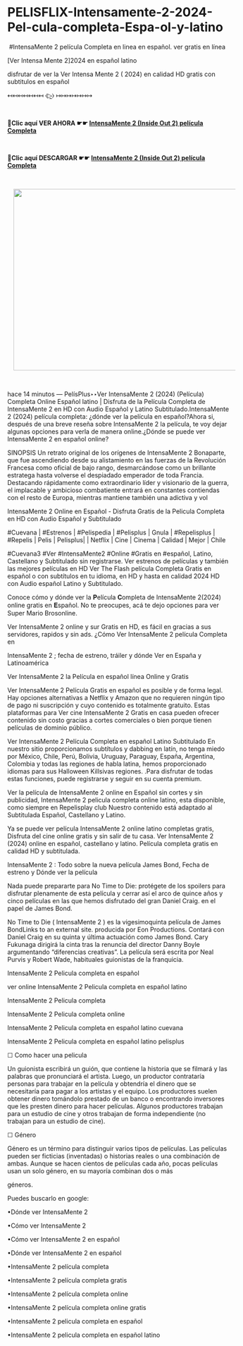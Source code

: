 # PELISFLIX-Intensamente-2-2024-Pel-cula-completa-Espa-ol-y-latino
<p>&nbsp;#IntensaMente 2 película Completa en linea en español. ver gratis en línea</p><p>[Ver Intensa Mente 2]2024 en español latino</p><p>disfrutar de ver la Ver Intensa Mente 2 ( 2024) en calidad HD gratis con subtitulos en español</p><p>↤↤↤↤↤↤↤ ⧼▷̼⧽ ↦↦↦↦↦↦↦</p><p><br /></p><p><b>🔴Clic aquí VER AHORA ☛☛ <a href="https://hd.getaction.xyz/es/movie/1022789/inside-out-2" target="_blank">IntensaMente 2 (Inside Out 2) película Completa</a></b></p><p><br /></p><p><b>🔴Clic aquí DESCARGAR ☛☛ <a href="https://t.co/eBtRvzvjl8" target="_blank">IntensaMente 2 (Inside Out 2) película Completa</a></b></p><p><br /></p><div class="separator" style="clear: both; text-align: center;"><a href="https://hd.getaction.xyz/es/movie/1022789/inside-out-2" imageanchor="1" style="margin-left: 1em; margin-right: 1em;" target="_blank"><img border="0" data-original-height="348" data-original-width="540" height="412" src="https://blogger.googleusercontent.com/img/b/R29vZ2xl/AVvXsEgVbf2aTk6uNilrFyO2ojuNdaWPyDQiGcFJJRIT_rIelk_jkszmX_-k4Rlcdp4Clorz0KMc0Kuke0TYvfKf_9Y27AYGiqgUOWgQGVVvUDTnxFhn2WgJsevD7lvtclH-Z6-1YjLPCnrvwyDgNT0sj4gRpheazvl4A0HFeYGbHOO6GPNuD-2wSwdfmNDgHVk/w640-h412/68747470733a2f2f696d616765732e67722d6173736574732e636f6d2f686f73746564696d616765732f3136323536343632333672612f33313630303634362e676966.gif" width="640" /></a></div><p><br /></p><p>hace 14 minutos — PelísPlus‣‣Ver IntensaMente 2 (2024) (Película) Completa Online Español latino | Disfruta de la Película Completa de IntensaMente 2 en HD con Audio Español y Latino Subtitulado.IntensaMente 2 (2024) película completa: ¿dónde ver la película en español?Ahora si, después de una breve reseña sobre IntensaMente 2 la película, te voy dejar algunas opciones para verla de manera online.¿Dónde se puede ver IntensaMente 2 en español online?</p><p>SINOPSIS Un retrato original de los orígenes de IntensaMente 2 Bonaparte, que fue ascendiendo desde su alistamiento en las fuerzas de la Revolución Francesa como oficial de bajo rango, desmarcándose como un brillante estratega hasta volverse el despiadado emperador de toda Francia. Destacando rápidamente como extraordinario líder y visionario de la guerra, el implacable y ambicioso combatiente entrará en constantes contiendas con el resto de Europa, mientras mantiene también una adictiva y vol</p><p>IntensaMente 2 Online en Español - Disfruta Gratis de la Pelicula Completa en HD con Audio Español y Subtitulado</p><p>#Cuevana | #Estrenos | #Pelispedia | #Pelisplus | Gnula | #Repelisplus | #Repelis | Pelis | Pelisplus| | Netflix | Cine | Cinema | Calidad | Mejor | Chile</p><p>#Cuevana3 #Ver #IntensaMente2 #Online #Gratis en #español, Latino, Castellano y Subtitulado sin registrarse. Ver estrenos de películas y también las mejores películas en HD Ver The Flash película Completa Gratis en español o con subtítulos en tu idioma, en HD y hasta en calidad 2024 HD con Audio español Latino y Subtitulado.</p><p>Conoce cómo y dónde ver la 𝐏elícula 𝐂ompleta de IntensaMente 2(2024) online gratis en 𝐄spañol. No te preocupes, acá te dejo opciones para ver Super Mario Brosonline.</p><p>Ver IntensaMente 2 online y sur Gratis en HD, es fácil en gracias a sus servidores, rapidos y sin ads. ¿Cómo Ver IntensaMente 2 película Completa en</p><p>IntensaMente 2 ; fecha de estreno, tráiler y dónde Ver en España y Latinoamérica</p><p>Ver IntensaMente 2 la Película en español línea Online y Gratis</p><p>Ver IntensaMente 2 Película Gratis en español es posible y de forma legal. Hay opciones alternativas a Netflix y Amazon que no requieren ningún tipo de pago ni suscripción y cuyo contenido es totalmente gratuito. Estas plataformas para Ver cine IntensaMente 2 Gratis en casa pueden ofrecer contenido sin costo gracias a cortes comerciales o bien porque tienen películas de dominio público.</p><p>Ver IntensaMente 2 Película Completa en español Latino Subtitulado En nuestro sitio proporcionamos subtítulos y dabbing en latín, no tenga miedo por México, Chile, Perú, Bolivia, Uruguay, Paraguay, España, Argentina, Colombia y todas las regiones de habla latina, hemos proporcionado idiomas para sus Halloween Killsivas regiones. .Para disfrutar de todas estas funciones, puede registrarse y seguir en su cuenta premium.</p><p>Ver la película de IntensaMente 2 online en Español sin cortes y sin publicidad, IntensaMente 2 pelicula completa online latino, esta disponible, como siempre en Repelisplay club Nuestro contenido está adaptado al Subtitulada Español, Castellano y Latino.</p><p>Ya se puede ver película IntensaMente 2 online latino completas gratis, Disfruta del cine online gratis y sin salir de tu casa. Ver IntensaMente 2 (2024) online en español, castellano y latino. Película completa gratis en calidad HD y subtitulada.</p><p>IntensaMente 2 : Todo sobre la nueva película James Bond, Fecha de estreno y Dónde ver la película</p><p>Nada puede prepararte para No Time to Die: protégete de los spoilers para disfrutar plenamente de esta película y cerrar así el arco de quince años y cinco películas en las que hemos disfrutado del gran Daniel Craig. en el papel de James Bond.</p><p>No Time to Die ( IntensaMente 2 ) es la vigesimoquinta película de James BondLinks to an external site. producida por Eon Productions. Contará con Daniel Craig en su quinta y última actuación como James Bond. Cary Fukunaga dirigirá la cinta tras la renuncia del director Danny Boyle argumentando “diferencias creativas”. La película será escrita por Neal Purvis y Robert Wade, habituales guionistas de la franquicia.</p><p>IntensaMente 2 Pelicula completa en español</p><p>ver online IntensaMente 2 Pelicula completa en español latino</p><p>IntensaMente 2 Pelicula completa</p><p>IntensaMente 2 Pelicula completa online</p><p>IntensaMente 2 Pelicula completa en español latino cuevana</p><p>IntensaMente 2 Pelicula completa en español latino pelisplus</p><p>☐ Como hacer una pelicula</p><p>Un guionista escribirá un guión, que contiene la historia que se filmará y las palabras que pronunciará el artista. Luego, un productor contrataría personas para trabajar en la película y obtendría el dinero que se necesitaría para pagar a los artistas y el equipo. Los productores suelen obtener dinero tomándolo prestado de un banco o encontrando inversores que les presten dinero para hacer películas. Algunos productores trabajan para un estudio de cine y otros trabajan de forma independiente (no trabajan para un estudio de cine).</p><p>☐ Género</p><p>Género es un término para distinguir varios tipos de películas. Las películas pueden ser ficticias (inventadas) o historias reales o una combinación de ambas. Aunque se hacen cientos de películas cada año, pocas películas usan un solo género, en su mayoría combinan dos o más</p><p>géneros.</p><p>Puedes buscarlo en google:</p><p>•Dónde ver IntensaMente 2</p><p>•Cómo ver IntensaMente 2</p><p>•Cómo ver IntensaMente 2 en español</p><p>•Dónde ver IntensaMente 2 en español</p><p>•IntensaMente 2 película completa</p><p>•IntensaMente 2 película completa gratis</p><p>•IntensaMente 2 película completa online</p><p>•IntensaMente 2 película completa online gratis</p><p>•IntensaMente 2 pelicula completa en español</p><p>•IntensaMente 2 pelicula completa en español latino</p>
